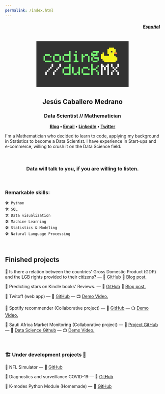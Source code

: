 ```yaml
---
permalink: /index.html
---
```


<h5 align="right">
<a href="/index_es.html">Español</a>
</h5>
<h1 align="center">
	<img
		width="300"
		alt="coding duck MX"
		src="https://raw.githubusercontent.com/CodingDuckmx/hello-world/master/codingduckMX_logo.jpeg?sanitize=true">
</h1>

<h2 align="center">
	Jesús Caballero Medrano
</h2>

<h3 align="center">
	Data Scientist // Mathematician
</h3>

<p align="center">
	<strong>
    <a href="https://medium.com/@CodingDuckMx">Blog</a>
    •
    <a href = "mailto: jcm@ciencias.unam.mx">Email</a>
		•
		<a href="https://www.linkedin.com/in/jesus-caballero-medrano/">LinkedIn</a>
		•
		<a href="https://twitter.com/CodingDuckmx">Twitter</a>
	</strong>
</p>


I'm a Mathematician who decided to learn to code, applying my background in Statistics to become a Data Scientist.  I have experience in Start-ups and e-commerce, willing to crush it on the Data Science field. 

<br>

<h3 align="center"> Data will  talk to you, if you are willing to listen. </h3>

<br>

### Remarkable skills:

	🛠 Python 
	🛠 SQL
	🛠 Data visualization
	🛠 Machine Learning
	🛠 Statistics & Modeling
	🛠 Natural Language Processing
	
<br>

## Finished projects

  🚀  Is there a relation between the countries' Gross Domestic Product (GDP) and the LGB rights provided to their citizens? — 📂 <a href="https://github.com/CodingDuckmx/DS-Unit-1-Build--Correlation-between-LGBT-Rights-and-GDP">GitHub</a> 📝 <a href="https://medium.com/@CodingDuckMx/is-there-a-relation-between-lgbt-rights-and-gdp-per-capita-in-the-countries-efba6e7dcc64"> Blog post.</a> 

  🚀 Predicting stars on Kindle books' Reviews. — 📂 <a href="https://github.com/CodingDuckmx/AmazonKindleReviews">GitHub</a> 📝 <a href="https://medium.com/@CodingDuckMx/predicting-kindle-books-reviews-3be74232e5d7"> Blog post.</a> 

 🚀 Twitoff (web app) — 📂 <a href="https://github.com/CodingDuckmx/Twitoff">GitHub</a> — 📺 <a href="https://www.youtube.com/watch?v=9PxNpC14wQw&feature=youtu.be">Demo Video.</a>

 🚀 Spotify recommender (Collaborative project) — 📂 <a href="https://github.com/Build-Week-Spotify-Song-Recommender">GitHub</a> — 📺 <a href="https://www.youtube.com/watch?v=9PxNpC14wQw&feature=youtu.be">Demo Video.</a>

 🚀 Sauti Africa Market Monitoring  (Collaborative project) — 📂 <a href="https://github.com/Lambda-School-Labs/Sauti-Africa-Market-Monitoring-DS"> Project GitHub</a> 
  — 📂 <a href="https://github.com/CodingDuckmx/Sauti-Africa-Market-Monitoring-DS"> Data Science Github</a> — 📺 <a href="https://www.youtube.com/watch?v=KpBUFMyogxA&feature=youtu.be">Demo Video.</a>



<br>

### 🏗️ Under development projects 🚧

  🚀 NFL Simulator — 📂 <a href="https://github.com/CodingDuckmx/NFL-simulator">GitHub</a>

  🚀 Diagnostics and surveillance COVID-19 — 📂 <a href="https://github.com/CodingDuckmx/Diagnostics-and-surveillance-COVID-19">GitHub</a>

  🚀 K-modes Python Module (Homemade)  — 📂 <a href="https://github.com/CodingDuckmx/Homemade-K-modes-algorithm">GitHub</a>
